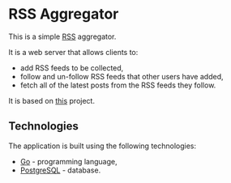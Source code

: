 # RSS Aggregator

This is a simple [RSS](https://en.wikipedia.org/wiki/RSS) aggregator.

It is a web server that allows clients to:

- add RSS feeds to be collected,
- follow and un-follow RSS feeds that other users have added,
- fetch all of the latest posts from the RSS feeds they follow.

It is based on [this](https://github.com/bootdotdev/fcc-learn-golang-assets/tree/main/project) project.

## Technologies

The application is built using the following technologies:

- [Go](https://golang.org/) - programming language,
- [PostgreSQL](https://www.postgresql.org/) - database.
